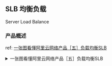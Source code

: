 ## SLB 均衡负载
Server Load Balance

### 产品概述
ref: [一张图看懂阿里云网络产品［五］负载均衡SLB](https://yq.aliyun.com/articles/253235?spm=5176.7921785.762131.pra3.5fbc4100PSjQO9)

<details>
<summary>一张图看懂阿里云网络产品［五］负载均衡SLB</summary>

![一张图看懂阿里云网络产品［五］负载均衡SLB](./pics/f9f769c50e0f5464e43a572ada73dedae2fe0476.png)

</details>